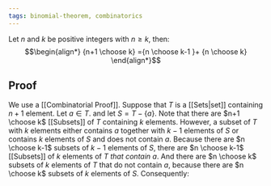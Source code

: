```yaml
---
tags: binomial-theorem, combinatorics
---
```

Let $n$ and $k$ be positive integers with $n \ge k$, then:
$$\begin{align*}
{n+1 \choose k} ={n \choose k-1 }+ {n \choose k}
\end{align*}$$
## Proof
We use a [[Combinatorial Proof]].  Suppose that $T$ is a [[Sets|set]] containing $n+1$ element. Let $a \in T$. and let $S= T- \{a\}$. Note that there are $n+1 \choose k$ [[Subsets]] of $T$ containing $k$ elements. However, a subset of $T$ with $k$ elements either contains $a$ together with $k-1$ elements of $S$ or contains $k$ elements of $S$ and does not contain $a$.
Because there are $n \choose k-1$ subsets of $k-1$ elements of $S$, there are $n \choose k-1$ [[Subsets]] of $k$ elements of $T$ *that contain* $a$. And there are $n \choose k$ subsets of $k$ elements of $T$ that do not contain $a$, because there are $n \choose k$ subsets of $k$ elements of $S$. Consequently:

